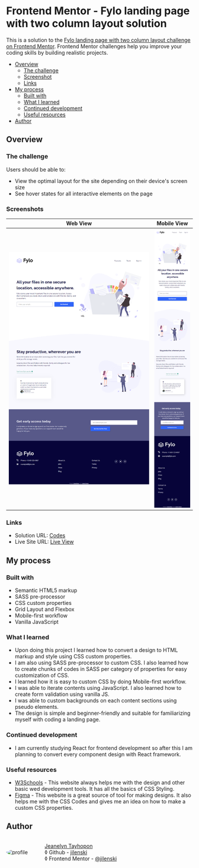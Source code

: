 # Frontend Mentor - Fylo landing page with two column layout solution

This is a solution to the [Fylo landing page with two column layout challenge on Frontend Mentor](https://www.frontendmentor.io/challenges/fylo-landing-page-with-two-column-layout-5ca5ef041e82137ec91a50f5). Frontend Mentor challenges help you improve your coding skills by building realistic projects.

- [Overview](#overview)
  - [The challenge](#the-challenge)
  - [Screenshot](#screenshot)
  - [Links](#links)
- [My process](#my-process)
  - [Built with](#built-with)
  - [What I learned](#what-i-learned)
  - [Continued development](#continued-development)
  - [Useful resources](#useful-resources)
- [Author](#author)

## Overview

### The challenge

Users should be able to:

- View the optimal layout for the site depending on their device's screen size
- See hover states for all interactive elements on the page

### Screenshots

|       Web View        |     Mobile View      |
| :-------------------: | :------------------: |
| ![](./ss-desktop.png) | ![](./ss-mobile.png) |

### Links

- Solution URL: [Codes](https://github.com/jilenski/frontend-mentor-solutions/tree/main/fylo-landing-page-with-two-column-layout)
- Live Site URL: [Live View](https://jilenski.github.io/frontend-mentor-solutions.github.io/fylo-landing-page-with-two-column-layout/index.html)

## My process

### Built with

- Semantic HTML5 markup
- SASS pre-processor
- CSS custom properties
- Grid Layout and Flexbox
- Mobile-first workflow
- Vanilla JavaScript

### What I learned

- Upon doing this project I learned how to convert a design to HTML markup and style using CSS custom properties.
- I am also using SASS pre-processor to custom CSS. I also learned how to create chunks of codes in SASS per category of properties for easy customization of CSS.
- I learned how it is easy to custom CSS by doing Mobile-first workflow.
- I was able to iterate contents using JavaScript. I also learned how to create form validation using vanilla JS.
- I was able to custom backgrounds on each content sections using pseudo elements.
- The design is simple and beginner-friendly and suitable for familiarizing myself with coding a landing page.

### Continued development

- I am currently studying React for frontend development so after this I am planning to convert every component design with React framework.

### Useful resources

- [W3Schools](https://www.w3schools.com/) - This website always helps me with the design and other basic wed development tools. It has all the basics of CSS Styling.
- [Figma](https://www.figma.com/) - This website is a great source of tool for making designs. It also helps me with the CSS Codes and gives me an idea on how to make a custom CSS properties.

## Author

<div style="display: flex; align-items: center">
  <img src="https://media.licdn.com/dms/image/D5603AQF3ma3L9Mw6KQ/profile-displayphoto-shrink_800_800/0/1688980503267?e=1706745600&v=beta&t=UzT3_k4dR8PN1WiV29e56Tap3wQG6HH7xsrJkZh-nSY" alt="profile" width="80" style="border-radius: 100%">
  <ul style="list-style-type: none">
    <li>
      <a href="https://jeanelyntayhopon.com/">Jeanelyn Tayhopon</a>
    </li>
    <li>
      &loz; Github - 
      <a href="https://github.com/jilenski">jilenski</a>
    </li>
    <li>
      &loz; Frontend Mentor - 
      <a href="https://www.frontendmentor.io/profile/jilenski">@jilenski</a>
    </li>  
  </ul>
</div>
